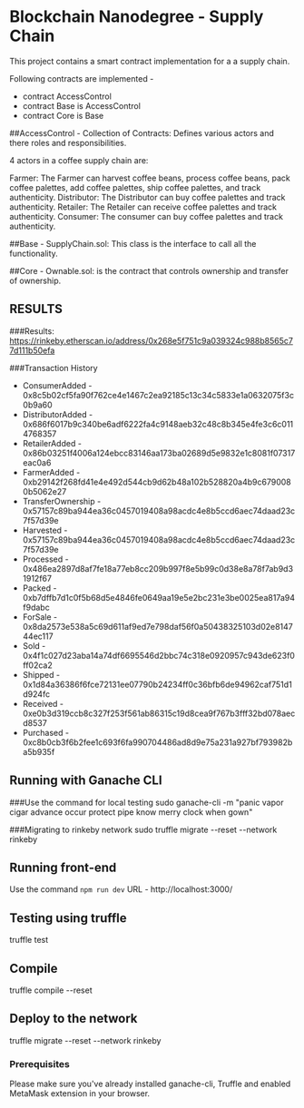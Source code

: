 # Blockchain Nanodegree - Supply Chain

This project contains a smart contract implementation for a  a supply chain. 

Following contracts are implemented -
- contract AccessControl
- contract Base is AccessControl
- contract Core is Base

##AccessControl - Collection of Contracts: Defines various actors and there roles and responsibilities.

4 actors in a coffee supply chain are:

Farmer: The Farmer can harvest coffee beans, process coffee beans, pack coffee palettes, add coffee palettes, ship coffee palettes, and track authenticity.
Distributor: The Distributor can buy coffee palettes and track authenticity.
Retailer: The Retailer can receive coffee palettes and track authenticity.
Consumer: The consumer can buy coffee palettes and track authenticity.

##Base - SupplyChain.sol: This class is the interface to call all the functionality.

##Core - Ownable.sol: is the contract that controls ownership and transfer of ownership.

## RESULTS

###Results:
https://rinkeby.etherscan.io/address/0x268e5f751c9a039324c988b8565c77d111b50efa

###Transaction History
- ConsumerAdded - 0x8c5b02cf5fa90f762ce4e1467c2ea92185c13c34c5833e1a0632075f3c0b9a60
- DistributorAdded - 0x686f6017b9c340be6adf6222fa4c9148aeb32c48c8b345e4fe3c6c0114768357
- RetailerAdded - 0x86b03251f4006a124ebcc83146aa173ba02689d5e9832e1c8081f07317eac0a6
- FarmerAdded - 0xb29142f268fd41e4e492d544cb9d62b48a102b528820a4b9c6790080b5062e27
- TransferOwnership - 0x57157c89ba944ea36c0457019408a98acdc4e8b5ccd6aec74daad23c7f57d39e
- Harvested - 0x57157c89ba944ea36c0457019408a98acdc4e8b5ccd6aec74daad23c7f57d39e
- Processed - 0x486ea2897d8af7fe18a77eb8cc209b997f8e5b99c0d38e8a78f7ab9d31912f67
- Packed - 0xb7dffb7d1c0f5b68d5e4846fe0649aa19e5e2bc231e3be0025ea817a94f9dabc
- ForSale - 0x8da2573e538a5c69d611af9ed7e798daf56f0a50438325103d02e814744ec117
- Sold - 0x4f1c027d23aba14a74df6695546d2bbc74c318e0920957c943de623f0ff02ca2
- Shipped - 0x1d84a36386f6fce72131ee07790b24234ff0c36bfb6de94962caf751d1d924fc
- Received - 0xe0b3d319ccb8c327f253f561ab86315c19d8cea9f767b3fff32bd078aecd8537
- Purchased - 0xc8b0cb3f6b2fee1c693f6fa990704486ad8d9e75a231a927bf793982ba5b935f

## Running with Ganache CLI

###Use the command for local testing
sudo ganache-cli -m "panic vapor cigar advance occur protect pipe know merry clock when gown"

###Migrating to rinkeby network
sudo truffle migrate --reset --network rinkeby

## Running front-end
Use the command `npm run dev`
URL - http://localhost:3000/

## Testing using truffle

truffle test

## Compile

truffle compile --reset

## Deploy to the network

truffle migrate --reset --network rinkeby

### Prerequisites

Please make sure you've already installed ganache-cli, Truffle and enabled MetaMask extension in your browser.

